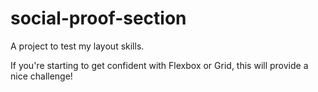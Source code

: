 # social-proof-section
A project to test my layout skills.

If you're starting to get confident with Flexbox or Grid, this will provide a nice challenge!

